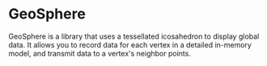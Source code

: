 # GeoSphere

GeoSphere is a library that uses a tessellated icosahedron to display global data. It allows you to record data for each
vertex in a detailed in-memory model, and transmit data to a vertex's neighbor points.